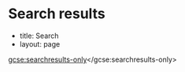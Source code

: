 
# Search results

- title: Search
- layout: page

<gcse:searchresults-only></gcse:searchresults-only>

